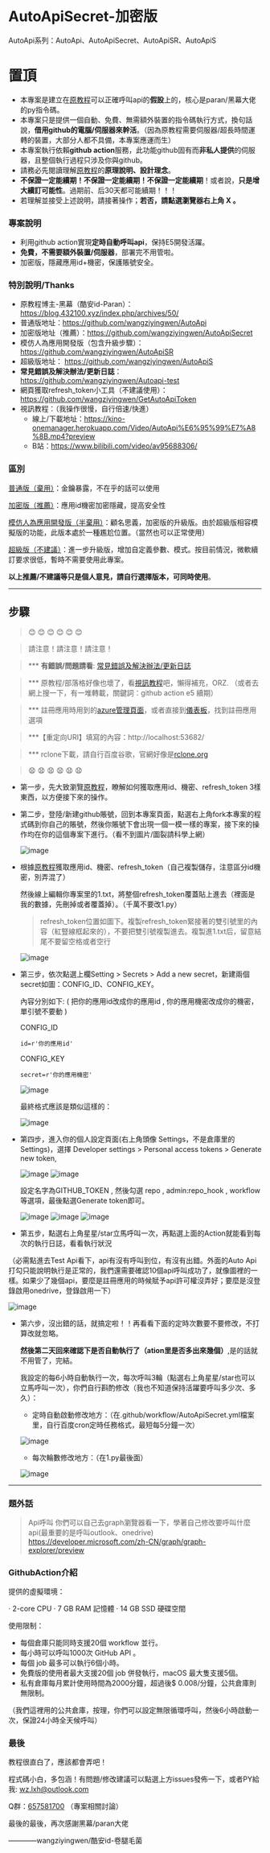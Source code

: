 # AutoApiSecret-加密版
AutoApi系列：AutoApi、AutoApiSecret、AutoApiSR、AutoApiS

# 置頂 #
* 本專案是建立在[原教程](https://blog.432100.xyz/index.php/archives/50/)可以正確呼叫api的**假設**上的，核心是paran/黑幕大佬的py指令碼。
* 本專案只是提供一個自動、免費、無需額外裝置的指令碼執行方式，換句話說，**借用github的電腦/伺服器來幹活**。（因為原教程需要伺服器/超長時間運轉的裝置，大部分人都不具備，本專案應運而生）
* 本專案執行依賴**github action**服務，此功能github固有而**非私人提供**的伺服器，且整個執行過程只涉及你與github。
* 請務必先閱讀理解[原教程](https://blog.432100.xyz/index.php/archives/50/)的**原理說明、設計理念**。
* **不保證一定能續期！不保證一定能續期！不保證一定能續期**！或者說，**只是增大續訂可能性**。過期前、后30天都可能續期！！！
* 若理解並接受上述說明，請接著操作；**若否，請點選瀏覽器右上角 X 。**

### 專案說明 ###
* 利用github action實現**定時自動呼叫api**，保持E5開發活躍。
* **免費，不需要額外裝置/伺服器**，部署完不用管啦。
* 加密版，隱藏應用id+機密，保護賬號安全。

### 特別說明/Thanks ###
* 原教程博主-黑幕（酷安id-Paran）：https://blog.432100.xyz/index.php/archives/50/
* 普通版地址：https://github.com/wangziyingwen/AutoApi
* 加密版地址（推薦）：https://github.com/wangziyingwen/AutoApiSecret
* 模仿人為應用開發版（包含升級步驟）：https://github.com/wangziyingwen/AutoApiSR
* 超級版地址： https://github.com/wangziyingwen/AutoApiS
* **常見錯誤及解決辦法/更新日誌**：https://github.com/wangziyingwen/Autoapi-test
* 網頁獲取refresh_token小工具（不建議使用）：https://github.com/wangziyingwen/GetAutoApiToken
* 視訊教程：（我操作很慢，自行倍速/快進）
   * 線上/下載地址：https://kino-onemanager.herokuapp.com/Video/AutoApi%E6%95%99%E7%A8%8B.mp4?preview
   * B站：https://www.bilibili.com/video/av95688306/

           

### 區別 ###
   [普通版（棄用）](https://github.com/wangziyingwen/AutoApi)：金鑰暴露，不在乎的話可以使用
   
   [加密版（推薦）](https://github.com/wangziyingwen/AutoApiSecret)：應用id機密加密隱藏，提高安全性

   [模仿人為應用開發版（半棄用）](https://github.com/wangziyingwen/AutoApiSR)：顧名思義，加密版的升級版。由於超級版相容模擬版的功能，此版本處於一種尷尬位置。（當然也可以正常使用）
   
   [超級版（不建議）](https://github.com/wangziyingwen/AutoApiS)：進一步升級版，增加自定義參數、模式。按目前情況，微軟續訂要求很低，暫時不需要使用此專案。
   
   **以上推薦/不建議等只是個人意見，請自行選擇版本，可同時使用**。

--------------------------------------------------------------

## 步驟 ##  

   >:blush: :blush: :blush: :blush: :blush: :blush: 
   
   >請注意！請注意！請注意！
   
   >*** **有錯誤/問題請看**:    [常見錯誤及解決辦法/更新日誌](https://github.com/wangziyingwen/Autoapi-test)
   
   >*** 原教程/部落格好像也壞了，看[視訊教程](https://www.bilibili.com/video/av95688306/)吧，懶得補充，ORZ. （或者去網上搜一下，有一堆轉載，關鍵詞：github action e5 續期）
   
   >*** 註冊應用時用到的[azure管理頁面](https://portal.azure.com/)，或者直接到[儀表板](https://aad.portal.azure.com/)，找到註冊應用選項
   
   >***【重定向URI】填寫的內容：http://localhost:53682/

   >*** rclone下載，請自行百度谷歌，官網好像是[rclone.org](https://rclone.org)
   
   >:anguished: :anguished: :anguished: :anguished: :anguished: :anguished:  
  
* 第一步，先大致瀏覽[原教程](https://blog.432100.xyz/index.php/archives/50/)，瞭解如何獲取應用id、機密、refresh_token 3樣東西，以方便接下來的操作。

* 第二步，登陸/新建github賬號，回到本專案頁面，點選右上角fork本專案的程式碼到你自己的賬號，然後你賬號下會出現一個一模一樣的專案，接下來的操作均在你的這個專案下進行。（看不到圖片/圖裂請科學上網）

  ![image](https://github.com/wangziyingwen/ImageHosting/blob/master/AutoApi/fork.png)
  
* 根據[原教程](https://blog.432100.xyz/index.php/archives/50/)獲取應用id、機密、refresh_token（自己複製儲存，注意區分id機密，別弄混了）
   
  然後線上編輯你專案里的1.txt，將整個refresh_token覆蓋貼上進去（裡面是我的數據，先刪掉或者覆蓋掉）。（千萬不要改1.py）
  
    > refresh_token位置如圖下。複製refresh_token緊接著的雙引號里的內容（紅豎線框起來的），不要把雙引號複製進去。複製進1.txt后，留意結尾不要留空格或者空行
     
    ![image](https://github.com/wangziyingwen/ImageHosting/blob/master/AutoApi/token地方.png)
  
* 第三步，依次點選上欄Setting > Secrets > Add a new secret，新建兩個secret如圖：CONFIG_ID、CONFIG_KEY。

  內容分別如下: ( 把你的應用id改成你的應用id , 你的應用機密改成你的機密，單引號不要動 )
  
  CONFIG_ID
  ```shell
  id=r'你的應用id'
  ```
  CONFIG_KEY
  ```shell
  secret=r'你的應用機密'
  ```
  ![image](https://github.com/wangziyingwen/ImageHosting/blob/master/AutoApi/機密.png)
  
  最終格式應該是類似這樣的：
  
  ![image](https://github.com/wangziyingwen/ImageHosting/blob/master/AutoApi/格式.png)
  
* 第四步，進入你的個人設定頁面(右上角頭像 Settings，不是倉庫里的 Settings)，選擇 Developer settings > Personal access tokens > Generate new token,

  ![image](https://github.com/wangziyingwen/ImageHosting/blob/master/AutoApi/Settings.png)
  ![image](https://github.com/wangziyingwen/ImageHosting/blob/master/AutoApi/token.png)

  設定名字為GITHUB_TOKEN , 然後勾選 repo , admin:repo_hook , workflow 等選項，最後點選Generate token即可。
  
  ![image](https://github.com/wangziyingwen/ImageHosting/blob/master/AutoApi/repo.png)
  ![image](https://github.com/wangziyingwen/ImageHosting/blob/master/AutoApi/adminrepo.png)
  ![image](https://github.com/wangziyingwen/ImageHosting/blob/master/AutoApi/workflow.png)
  
* 第五步，點選右上角星星/star立馬呼叫一次，再點選上面的Action就能看到每次的執行日誌，看看執行狀況

（必需點進去Test Api看下，api有沒有呼叫到位，有沒有出錯。外面的Auto Api打勾只能說明執行是正常的，我們還需要確認10個api呼叫成功了，就像圖裡的一樣。如果少了幾個api，要麼是註冊應用的時候賦予api許可權沒弄好；要麼是沒登錄啟用onedrive，登錄啟用一下）

  ![image](https://github.com/wangziyingwen/ImageHosting/blob/master/AutoApi/日誌.png)

* 第六步，沒出錯的話，就搞定啦！！再看看下面的定時次數要不要修改，不打算改就忽略。

  **然後第二天回來確認下是否自動執行了（ation里是否多出來幾個）**,是的話就不用管了，完結。
  
  我設定的每6小時自動執行一次，每次呼叫3輪（點選右上角星星/star也可以立馬呼叫一次），你們自行斟酌修改（我也不知道保持活躍要呼叫多少次、多久）：

  * 定時自動啟動修改地方：（在.github/workflow/AutoApiSecret.yml檔案里，自行百度cron定時任務格式，最短每5分鐘一次）
   
  ![image](https://github.com/wangziyingwen/ImageHosting/blob/master/AutoApi/定時.png)
   
  * 每次輪數修改地方：（在1.py最後面）
   
  ![image](https://github.com/wangziyingwen/ImageHosting/blob/master/AutoApi/次數.png)
  
------------------------------------------------------------
### 題外話 ###
> Api呼叫
  你們可以自己去graph瀏覽器看一下，學著自己修改要呼叫什麼api(最重要的是呼叫outlook、onedrive)
  https://developer.microsoft.com/zh-CN/graph/graph-explorer/preview

### GithubAction介紹 ###
提供的虛擬環境：

· 2-core CPU
· 7 GB RAM 記憶體
· 14 GB SSD 硬碟空間

使用限制：
* 每個倉庫只能同時支援20個 workflow 並行。
* 每小時可以呼叫1000次 GitHub API 。
* 每個 job 最多可以執行6個小時。
* 免費版的使用者最大支援20個 job 併發執行，macOS 最大隻支援5個。
* 私有倉庫每月累計使用時間為2000分鐘，超過後$ 0.008/分鐘，公共倉庫則無限制。

（我們這裡用的公共倉庫，按理，你們可以設定無限循環呼叫，然後6小時啟動一次，保證24小時全天候呼叫）

### 最後 ###
  教程很直白了，應該都會弄吧！
  
  程式碼小白，多包涵！有問題/修改建議可以點選上方issues發佈一下，或者PY給我:
  wz.lxh@outlook.com
  
  Q群：[657581700](https://jq.qq.com/?_wv=1027&k=5FQJbWmV)  （專案相關討論）
  
  最後的最後，再次感謝黑幕/paran大佬
  
  ————wangziyingwen/酷安id-卷腿毛菌
